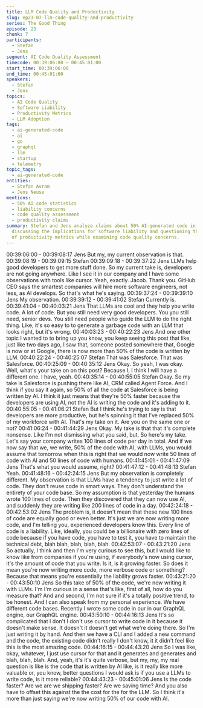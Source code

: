 ```yaml
---
title: LLM Code Quality and Productivity
slug: ep23-07-llm-code-quality-and-productivity
series: The Good Thing
episode: 23
chunk: 7
participants:
  - Stefan
  - Jens
segment: AI Code Quality Assessment
timecode: 00:39:06:00 – 00:45:01:00
start_time: 00:39:06:00
end_time: 00:45:01:00
speakers:
  - Stefan
  - Jens
topics:
  - AI Code Quality
  - Software Liability
  - Productivity Metrics
  - LLM Adoption
tags:
  - ai-generated-code
  - ai
  - go
  - graphql
  - llm
  - startup
  - telemetry
topic_tags:
  - ai-generated-code
entities:
  - Stefan Avram
  - Jens Neuse
mentions:
  - 50% AI code statistics
  - liability concerns
  - code quality assessment
  - productivity claims
summary: Stefan and Jens analyze claims about 50% AI-generated code in software projects,
  discussing the implications for software liability and questioning the accuracy
  of productivity metrics while examining code quality concerns.
---
```

00:39:06:00 - 00:39:08:17
Jens
But my, my current observation is that.
00:39:08:19 - 00:39:09:15
Stefan
00:39:09:18 - 00:39:37:22
Jens
LLMs help good developers to get more stuff done. So my current take is, developers are not
going anywhere. Like I see it in our company and I have some observations with tools like
cursor. Yeah, exactly. Jacob. Thank you. GitHub CEO says the smartest companies will hire
more software engineers, not less, as AI develops. So that's what he's saying.
00:39:37:24 - 00:39:39:10
Jens
My observation.
00:39:39:12 - 00:39:41:02
Stefan
Currently is.
00:39:41:04 - 00:40:03:21
Jens
That LLMs are cool and they help you write code. A lot of code. But you still need very good
developers. You you still need, senior devs. You still need people who guide the LLM to do the
right thing. Like, it's so easy to to generate a garbage code with an LLM that looks right, but it's
wrong.
00:40:03:23 - 00:40:22:23
Jens
And one other topic I wanted to to bring up you know, you keep seeing this post that like, just
like two days ago, I saw that, someone posted somewhere that, Google is now or at Google,
there is now more than 50% of the code is written by LLM.
00:40:22:24 - 00:40:25:07
Stefan
That was Salesforce. That was Salesforce.
00:40:25:09 - 00:40:35:12
Jens
Okay. So yeah, I was okay. Well, what's your take on on this post? Because I, I think I will have
a different one. I have, yeah.
00:40:35:14 - 00:40:55:05
Stefan
Okay. So my take is Salesforce is pushing there like AI, CRM called Agent Force. And I think if
you say it again, so 50% of all the code at Salesforce is being written by AI. I think it just means
that they're 50% faster because the developers are using AI, not the AI is writing the code and
it's adding to it.
00:40:55:05 - 00:41:06:21
Stefan
But I think he's trying to say is that developers are more productive, but he's spinning it that I've
replaced 50% of my workforce with AI. That's my take on it. Are you on the same one or not?
00:41:06:24 - 00:41:44:29
Jens
Okay. My take is that that it's complete nonsense. Like I'm not dismissing what you said, but. So
here's my take. Let's say your company writes 100 lines of code per day in total. And if we now
say that we, we write, 50% of the code with AI, with LLMs, you would assume that tomorrow
when this is right that we would now write 50 lines of code with AI and 50 lines of code with
humans.
00:41:45:01 - 00:41:47:09
Jens
That's what you would assume, right?
00:41:47:12 - 00:41:48:13
Stefan
Yeah.
00:41:48:16 - 00:42:24:15
Jens
But my observation is completely different. My observation is that LLMs have a tendency to just
write a lot of code. They don't reuse code in smart ways. They don't understand the entirety of
your code base. So my assumption is that yesterday the humans wrote 100 lines of code. Then
they discovered that they can now use AI, and suddenly they are writing like 200 lines of code in
a day.
00:42:24:18 - 00:42:53:02
Jens
The problem is, it doesn't mean that these new 100 lines of code are equally good or even
better. It's just we are now writing more code, and I'm telling you, experienced developers know
this. Every line of code is a liability. Like, ideally, you could be a billionaire with zero lines of code
because if you have code, you have to test it, you have to maintain the technical debt, blah blah,
blah, blah, blah.
00:42:53:07 - 00:43:21:20
Jens
So actually, I think and then I'm very curious to see this, but I would like to know like from
companies if you're using, if everybody's now using cursor, it's the amount of code that you
write. Is it, is it growing faster. So does it mean you're now writing more code, more verbose
code or something? Because that means you're essentially the liability grows faster.
00:43:21:20 - 00:43:50:10
Jens
So this take of 50% of the code, we're now writing it with LLMs. I'm I'm curious in a sense that's
like, first of all, how do you measure that? And and second, I'm not sure if it's a totally positive
trend, to be honest. And I can also speak from my personal experience. We have different code
bases. Recently I wrote some code in our in our GraphQL engine, our GraphQL engine.
00:43:50:10 - 00:44:16:13
Jens
It's so complicated that I don't I don't use cursor to write code in it because it doesn't make
sense. It doesn't it doesn't get what we're doing there. So I'm just writing it by hand. And then we
have a CLI and I added a new command and the code, the existing code didn't really I don't
know, it it didn't feel like this is the most amazing code.
00:44:16:15 - 00:44:43:20
Jens
So I was like, okay, whatever, I just use cursor for that and it generates and generates and blah,
blah, blah. And, yeah, it's it's quite verbose, but my, my, my real question is like is the code that
is written by AI like, is it really like more valuable or, you know, better questions I would ask is if
you use a LLMs to write code, is it more reliable?
00:44:43:23 - 00:45:01:06
Jens
Is the code faster? Are we are we shipping faster? Are we saving time? And you also have to
offset this against the the cost for the for the LLM. So I think it's more than just saying we're now
writing 50% of our code with AI.